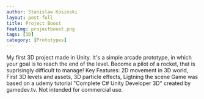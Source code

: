 ```yaml
---
author: Stanislaw Kosinski
layout: post-full
title: Project Boost
featimg: projectboost.png
tags: [3D]
category: [Prototypes]
---
```


My first 3D project made in Unity. It's a simple arcade prototype, in which your goal is to reach the end of the level. Become a pilot of a rocket, that is suprisingly difficult to manage!
Key Features: 2D movement in 3D world, First 3D levels and assets, 3D particle effects, Ligtning the scene
Game was based on a udemy tutorial "Complete C# Unity Developer 3D" created by gamedev.tv.
Not intended for commercial use.